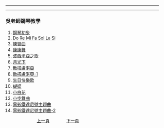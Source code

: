 ﻿---

---
<h3>吳老師鋼琴教學</h3>

1. [鋼琴初步](./T-Piano100)
1. [Do Re Mi Fa Sol La Si](./T-DoReMiFaSolLaSi)
1. [練習曲](./T-Practice12)
1. [康康舞](./T-ConCon)
1. [波西米亞之歌](./T-Bohemian)
1. [月光下](./T-Moon)
1. [散搭盧淇亞](./T-SantaLucia)
1. [散搭盧淇亞-1](./T-SantaLucia-1)
1. [生日快樂歌](./T-HappyBirthday)
1. [蝴蝶](./T-Butterfly)
1. [小白花](./T-EdelWeiss)
1. [小步舞曲](./T-Minuet)
1. [電影鐵達尼號主題曲](./T-MyHeartWillGoOn)
1. [電影鐵達尼號主題曲-2](./T-MyHeartWillGoOn-2)



&nbsp;&nbsp;&nbsp;&nbsp;&nbsp;&nbsp;&nbsp;&nbsp;&nbsp;&nbsp;&nbsp;&nbsp;
&nbsp;&nbsp;&nbsp;&nbsp;&nbsp;&nbsp;&nbsp;&nbsp;&nbsp;&nbsp;&nbsp;&nbsp;
[上一頁](B-Romance-2)
&nbsp;&nbsp;&nbsp;&nbsp;&nbsp;&nbsp;&nbsp;&nbsp;&nbsp;&nbsp;&nbsp;&nbsp;
[下一頁](T-Piano100)











